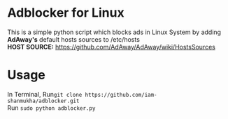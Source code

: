 # Adblocker for Linux

This is a simple python script which blocks ads in Linux System by adding **AdAway's** default hosts sources to /etc/hosts </br>
**HOST SOURCE:** https://github.com/AdAway/AdAway/wiki/HostsSources


# Usage
In Terminal, Run`git clone https://github.com/iam-shanmukha/adblocker.git` </br>
Run `sudo python adblocker.py`
